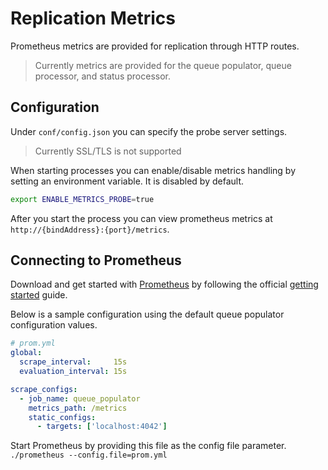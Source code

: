 # Replication Metrics

Prometheus metrics are provided for replication through HTTP routes.

> Currently metrics are provided for the queue populator, queue processor, and status
> processor.

## Configuration

Under `conf/config.json` you can specify the probe server settings.

> Currently SSL/TLS is not supported

When starting processes you can enable/disable metrics handling by setting an
environment variable. It is disabled by default.

```sh
export ENABLE_METRICS_PROBE=true
```

After you start the process you can view prometheus metrics at `http://{bindAddress}:{port}/metrics`.

## Connecting to Prometheus

Download and get started with [Prometheus](https://prometheus.io/) by following the
official [getting started](https://prometheus.io/docs/prometheus/latest/getting_started/)
guide.

Below is a sample configuration using the default queue populator configuration values.

```yaml
# prom.yml
global:
  scrape_interval:     15s
  evaluation_interval: 15s

scrape_configs:
  - job_name: queue_populator
    metrics_path: /metrics
    static_configs:
      - targets: ['localhost:4042']
```

Start Prometheus by providing this file as the config file parameter.
`./prometheus --config.file=prom.yml`
